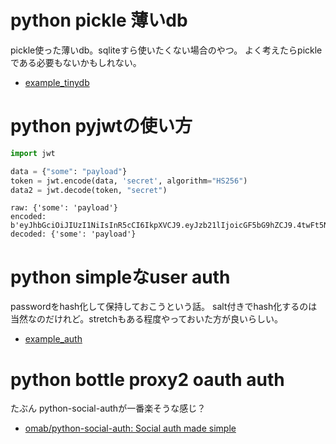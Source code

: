 # python pickle 薄いdb

pickle使った薄いdb。sqliteすら使いたくない場合のやつ。
よく考えたらpickleである必要もないかもしれない。

- [example_tinydb](./example_tinydb)

# python pyjwtの使い方

```python
import jwt

data = {"some": "payload"}
token = jwt.encode(data, 'secret', algorithm="HS256")
data2 = jwt.decode(token, "secret")
```

```
raw: {'some': 'payload'}
encoded: b'eyJhbGciOiJIUzI1NiIsInR5cCI6IkpXVCJ9.eyJzb21lIjoicGF5bG9hZCJ9.4twFt5NiznN84AWoo1d7KO1T_yoc0Z6XOpOVswacPZg'
decoded: {'some': 'payload'}
```

# python simpleなuser auth

passwordをhash化して保持しておこうという話。
salt付きでhash化するのは当然なのだけれど。stretchもある程度やっておいた方が良いらしい。

- [example_auth](./example_auth)

# python bottle proxy2 oauth auth

たぶん python-social-authが一番楽そうな感じ？

- [omab/python-social-auth: Social auth made simple](https://github.com/omab/python-social-auth)

